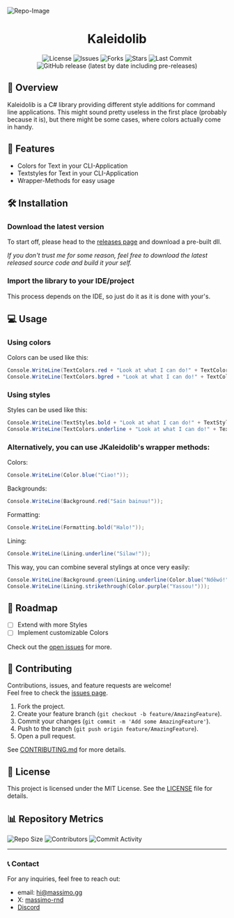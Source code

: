 ﻿![Repo-Image](https://massimo.gg/github-images/kaleidolib.webp)

<div align="center">

# Kaleidolib

![License](https://img.shields.io/github/license/massimo-rnd/kaleidolib)
![Issues](https://img.shields.io/github/issues/massimo-rnd/kaleidolib)
![Forks](https://img.shields.io/github/forks/massimo-rnd/kaleidolib)
![Stars](https://img.shields.io/github/stars/massimo-rnd/kaleidolib)
![Last Commit](https://img.shields.io/github/last-commit/massimo-rnd/kaleidolib)
![GitHub release (latest by date including pre-releases)](https://img.shields.io/github/v/release/massimo-rnd/kaleidolib?include_prereleases)

</div>

## 🚀 Overview

Kaleidolib is a C# library providing different style additions for command line applications. This might sound pretty useless in the first place (probably because it is), but there might be some cases, where colors actually come in handy.

## 🎯 Features

- Colors for Text in your CLI-Application
- Textstyles for Text in your CLI-Application
- Wrapper-Methods for easy usage

## 🛠️ Installation

### Download the latest version

To start off, please head to the [releases page](https://github.com/massimo-rnd/kaleidolib/releases) and download a pre-built dll.

*If you don't trust me for some reason, feel free to download the latest released source code and build it your self.*

### Import the library to your IDE/project

This process depends on the IDE, so just do it as it is done with your's.

## 💻 Usage

### Using colors
Colors can be used like this:

```csharp
Console.WriteLine(TextColors.red + "Look at what I can do!" + TextColors.reset);
Console.WriteLine(TextColors.bgred + "Look at what I can do!" + TextColors.reset);
```

### Using styles
Styles can be used like this:

```csharp
Console.WriteLine(TextStyles.bold + "Look at what I can do!" + TextStyles.reset);
Console.WriteLine(TextColors.underline + "Look at what I can do!" + TextColors.reset);
```

### Alternatively, you can use JKaleidolib's wrapper methods:

Colors:

```csharp
Console.WriteLine(Color.blue("Ciao!"));
```

Backgrounds:

```csharp
Console.WriteLine(Background.red("Sain bainuu!"));
```

Formatting:

```csharp
Console.WriteLine(Formatting.bold("Halo!"));
```

Lining:

```csharp
Console.WriteLine(Lining.underline("Silaw!"));
```

This way, you can combine several stylings at once very easily:

```csharp
Console.WriteLine(Background.green(Lining.underline(Color.blue("Ndêwó!"))));
Console.WriteLine(Lining.strikethrough(Color.purple("Yassou!")));
```

## 🚧 Roadmap

- [ ] Extend with more Styles
- [ ] Implement customizable Colors

Check out the [open issues](https://github.com/massimo-rnd/kaleidolib/issues) for more.

## 🤝 Contributing

Contributions, issues, and feature requests are welcome!  
Feel free to check the [issues page](https://github.com/massimo-rnd/kaleidolib/issues).

1. Fork the project.
2. Create your feature branch (`git checkout -b feature/AmazingFeature`).
3. Commit your changes (`git commit -m 'Add some AmazingFeature'`).
4. Push to the branch (`git push origin feature/AmazingFeature`).
5. Open a pull request.

See [CONTRIBUTING.md](CONTRIBUTING.md) for more details.

## 📜 License

This project is licensed under the MIT License. See the [LICENSE](LICENSE) file for details.

## 📊 Repository Metrics

![Repo Size](https://img.shields.io/github/repo-size/massimo-rnd/kaleidolib)
![Contributors](https://img.shields.io/github/contributors/massimo-rnd/kaleidolib)
![Commit Activity](https://img.shields.io/github/commit-activity/m/massimo-rnd/kaleidolib)

---

### 📞 Contact

For any inquiries, feel free to reach out:
- email: [hi@massimo.gg](mailto:hi@massimo.gg)
- X: [massimo-rnd](https://x.com/massimo-rnd)
- [Discord](https://discord.gg/wmC5AA6c)